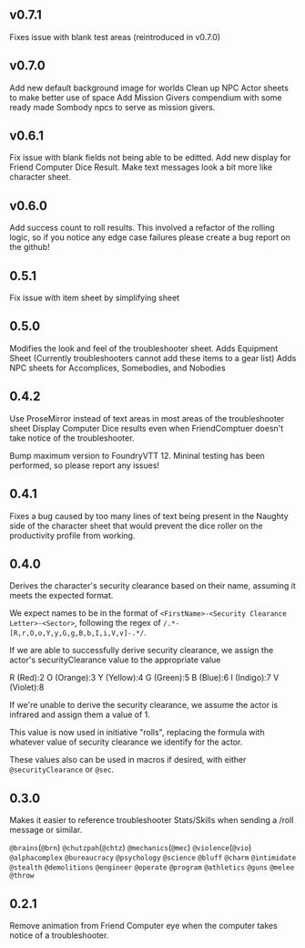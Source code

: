 ## v0.7.1

Fixes issue with blank test areas (reintroduced in v0.7.0)

## v0.7.0

Add new default background image for worlds
Clean up NPC Actor sheets to make better use of space
Add Mission Givers compendium with some ready made Sombody npcs to serve as mission givers.

## v0.6.1

Fix issue with blank fields not being able to be editted.
Add new display for Friend Computer Dice Result.
Make text messages look a bit more like character sheet.

## v0.6.0

Add success count to roll results. This involved a refactor of the rolling logic, so if you notice any edge case failures please create a bug report on the github!

## 0.5.1

Fix issue with item sheet by simplifying sheet

## 0.5.0

Modifies the look and feel of the troubleshooter sheet.
Adds Equipment Sheet (Currently troubleshooters cannot add these items to a gear list)
Adds NPC sheets for Accomplices, Somebodies, and Nobodies

## 0.4.2

Use ProseMirror instead of text areas in most areas of the troubleshooter sheet
Display Computer Dice results even when FriendComptuer doesn't take notice of the troubleshooter.

Bump maximum version to FoundryVTT 12. Mininal testing has been performed, so please report any issues!

## 0.4.1

Fixes a bug caused by too many lines of text being present in the Naughty side of the character sheet that would prevent the dice roller on the productivity profile from working.

## 0.4.0

Derives the character's security clearance based on their name, assuming it meets the expected format.

We expect names to be in the format of `<FirstName>-<Security Clearance Letter>-<Sector>`, following the regex of `/.*-[R,r,O,o,Y,y,G,g,B,b,I,i,V,v]-.*/`.

If we are able to successfully derive security clearance, we assign the actor's securityClearance value to the appropriate value

R (Red):2
O (Orange):3
Y (Yellow):4
G (Green):5
B (Blue):6
I (Indigo):7
V (Violet):8

If we're unable to derive the security clearance, we assume the actor is infrared and assign them a value of 1.

This value is now used in initiative "rolls", replacing the formula with whatever value of security clearance we identify for the actor.

These values also can be used in macros if desired, with either `@securityClearance` or `@sec`.

## 0.3.0

Makes it easier to reference troubleshooter Stats/Skills when sending a /roll message or similar.

`@brains`(`@brn`)
`@chutzpah`(`@chtz`)
`@mechanics`(`@mec`)
`@violence`(`@vio`)
`@alphacomplex`
`@bureaucracy`
`@psychology`
`@science`
`@bluff`
`@charm`
`@intimidate`
`@stealth`
`@demolitions`
`@engineer`
`@operate`
`@program`
`@athletics`
`@guns`
`@melee`
`@throw`

## 0.2.1

Remove animation from Friend Computer eye when the computer takes notice of a troubleshooter.
